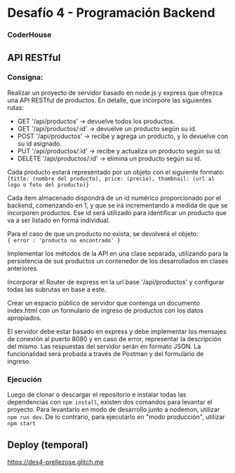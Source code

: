 # Desafío 4 - Programación Backend
### CoderHouse

## API RESTful
### Consigna:
Realizar un proyecto de servidor basado en node.js y express que ofrezca una API RESTful de productos. En detalle, que incorpore las siguientes rutas:
- GET '/api/productos' -> devuelve todos los productos.
- GET '/api/productos/:id' -> devuelve un producto según su id.
- POST '/api/productos' -> recibe y agrega un producto, y lo devuelve con su id asignado.
- PUT '/api/productos/:id' -> recibe y actualiza un producto según su id.
- DELETE '/api/productos/:id' -> elimina un producto según su id.

Cada producto estará representado por un objeto con el siguiente formato:  
`{title: (nombre del producto), price: (precio), thumbnail: (url al logo o foto del producto)}`

Cada ítem almacenado dispondrá de un id numérico proporcionado por el backend, comenzando en 1, y que se irá incrementando a medida de que se incorporen productos. Ese id será utilizado para identificar un producto que va a ser listado en forma individual.

Para el caso de que un producto no exista, se devolverá el objeto:  
`{ error : 'producto no encontrado' }`  

Implementar los métodos de la API en una clase separada, utilizando para la persistencia de sus productos un contenedor de los desarrollados en clases anteriores.  

Incorporar el Router de express en la url base '/api/productos' y configurar todas las subrutas en base a este.  

Crear un espacio público de servidor que contenga un documento index.html con un formulario de ingreso de productos con los datos apropiados.  

El servidor debe estar basado en express y debe implementar los mensajes de conexión al puerto 8080 y en caso de error, representar la descripción del mismo.
Las respuestas del servidor serán en formato JSON. La funcionalidad será probada a través de Postman y del formulario de ingreso.

### Ejecución

Luego de clonar o descargar el repositorio e instalar todas las dependencias con `npm install`, existen dos comandos para levantar el proyecto.
Para levantarlo en modo de desarrollo junto a nodemon, utilizar `npm run dev`. De lo contrario, para ejecutarlo en "modo producción", utilizar `npm start`

## Deploy (temporal)
https://des4-prellezose.glitch.me

